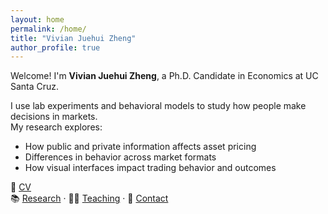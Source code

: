 ```yaml
---
layout: home
permalink: /home/
title: "Vivian Juehui Zheng"
author_profile: true
---
```


Welcome! I'm **Vivian Juehui Zheng**, a Ph.D. Candidate in Economics at UC Santa Cruz.

I use lab experiments and behavioral models to study how people make decisions in markets.  
My research explores:
- How public and private information affects asset pricing
- Differences in behavior across market formats
- How visual interfaces impact trading behavior and outcomes

📄 [CV](files/VivianZheng_CV.pdf)  
📚 [Research](/publications/) · 🧑‍🏫 [Teaching](/teaching/) · 💬 [Contact](mailto:vjzheng@ucsc.edu)
